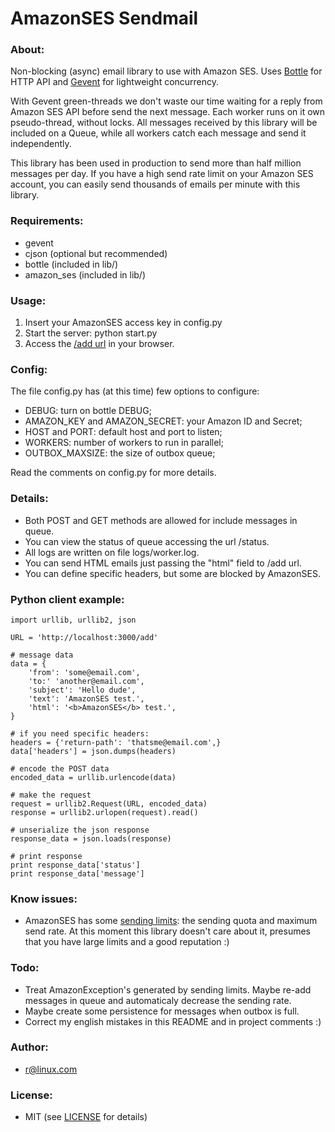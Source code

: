 # AmazonSES Sendmail


### About:

Non-blocking (async) email library to use with Amazon SES. Uses [Bottle](http://bottlepy.org) for HTTP API and [Gevent](http://www.gevent.org/) for lightweight concurrency.

With Gevent green-threads we don't waste our time waiting for a reply from Amazon SES API before send the next message. Each worker runs on it own pseudo-thread, without locks. All messages received by this library will be included on a Queue, while all workers catch each message and send it independently.

This library has been used in production to send more than half million messages per day. If you have a high send rate limit on your Amazon SES account, you can easily send thousands of emails per minute with this library.


### Requirements:

* gevent
* cjson (optional but recommended)
* bottle (included in lib/)
* amazon_ses (included in lib/)



### Usage:

1. Insert your AmazonSES access key in config.py
2. Start the server:  python start.py
3. Access the [/add url](http://localhost:3000/add/?from=your@email.com&to=another@email.com&subject=subject&text=message+text
) in your browser.


### Config:

The file config.py has (at this time) few options to configure:

* DEBUG: turn on bottle DEBUG;
* AMAZON_KEY and AMAZON_SECRET: your Amazon ID and Secret;
* HOST and PORT: default host and port to listen;
* WORKERS: number of workers to run in parallel;
* OUTBOX_MAXSIZE: the size of outbox queue;

Read the comments on config.py for more details.


### Details:

* Both POST and GET methods are allowed for include messages in queue.
* You can view the status of queue accessing the url /status.
* All logs are written on file logs/worker.log.
* You can send HTML emails just passing the "html" field to /add url.
* You can define specific headers, but some are blocked by AmazonSES.



### Python client example:

    import urllib, urllib2, json

    URL = 'http://localhost:3000/add'

    # message data
    data = {
        'from': 'some@email.com',
        'to:' 'another@email.com',
        'subject': 'Hello dude',
        'text': 'AmazonSES test.',
        'html': '<b>AmazonSES</b> test.',
    }

    # if you need specific headers:
    headers = {'return-path': 'thatsme@email.com',}
    data['headers'] = json.dumps(headers)

    # encode the POST data
    encoded_data = urllib.urlencode(data)

    # make the request
    request = urllib2.Request(URL, encoded_data)
    response = urllib2.urlopen(request).read()

    # unserialize the json response
    response_data = json.loads(response)

    # print response
    print response_data['status']
    print response_data['message']


### Know issues:

* AmazonSES has some [sending limits](http://aws.amazon.com/ses/#details): the sending quota and maximum send rate. At this moment this library doesn't care about it, presumes that you have large limits and a good reputation :)



### Todo:

* Treat AmazonException's generated by sending limits. Maybe re-add messages in queue and automaticaly decrease the sending rate.
* Maybe create some persistence for messages when outbox is full.
* Correct my english mistakes in this README and in project comments :)



### Author:

* r@linux.com


### License:

* MIT (see [LICENSE](https://github.com/robss/AmazonSES-Sendmail/blob/master/LICENSE) for details)

